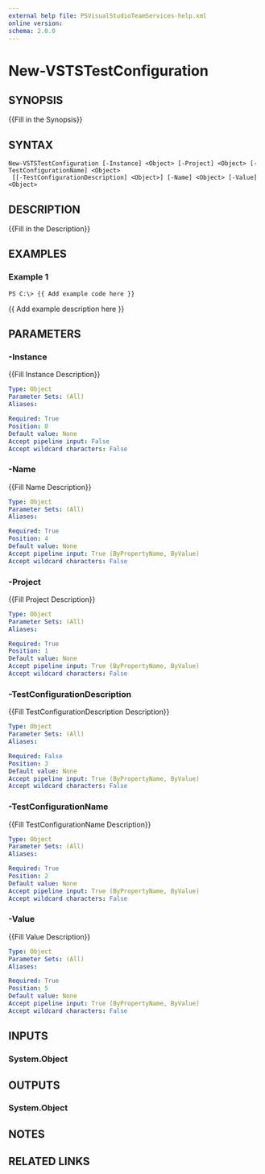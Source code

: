 ```yaml
---
external help file: PSVisualStudioTeamServices-help.xml
online version: 
schema: 2.0.0
---
```


# New-VSTSTestConfiguration

## SYNOPSIS
{{Fill in the Synopsis}}

## SYNTAX

```
New-VSTSTestConfiguration [-Instance] <Object> [-Project] <Object> [-TestConfigurationName] <Object>
 [[-TestConfigurationDescription] <Object>] [-Name] <Object> [-Value] <Object>
```

## DESCRIPTION
{{Fill in the Description}}

## EXAMPLES

### Example 1
```
PS C:\> {{ Add example code here }}
```

{{ Add example description here }}

## PARAMETERS

### -Instance
{{Fill Instance Description}}

```yaml
Type: Object
Parameter Sets: (All)
Aliases: 

Required: True
Position: 0
Default value: None
Accept pipeline input: False
Accept wildcard characters: False
```

### -Name
{{Fill Name Description}}

```yaml
Type: Object
Parameter Sets: (All)
Aliases: 

Required: True
Position: 4
Default value: None
Accept pipeline input: True (ByPropertyName, ByValue)
Accept wildcard characters: False
```

### -Project
{{Fill Project Description}}

```yaml
Type: Object
Parameter Sets: (All)
Aliases: 

Required: True
Position: 1
Default value: None
Accept pipeline input: True (ByPropertyName, ByValue)
Accept wildcard characters: False
```

### -TestConfigurationDescription
{{Fill TestConfigurationDescription Description}}

```yaml
Type: Object
Parameter Sets: (All)
Aliases: 

Required: False
Position: 3
Default value: None
Accept pipeline input: True (ByPropertyName, ByValue)
Accept wildcard characters: False
```

### -TestConfigurationName
{{Fill TestConfigurationName Description}}

```yaml
Type: Object
Parameter Sets: (All)
Aliases: 

Required: True
Position: 2
Default value: None
Accept pipeline input: True (ByPropertyName, ByValue)
Accept wildcard characters: False
```

### -Value
{{Fill Value Description}}

```yaml
Type: Object
Parameter Sets: (All)
Aliases: 

Required: True
Position: 5
Default value: None
Accept pipeline input: True (ByPropertyName, ByValue)
Accept wildcard characters: False
```

## INPUTS

### System.Object


## OUTPUTS

### System.Object

## NOTES

## RELATED LINKS

